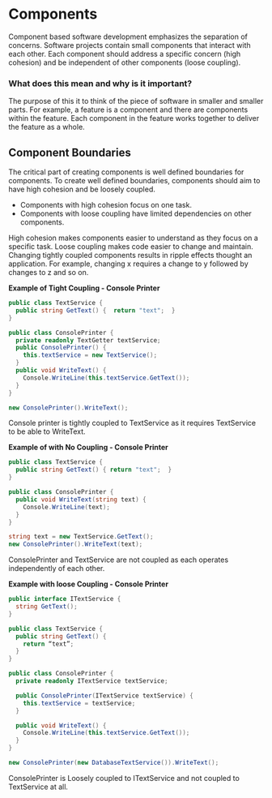 # Components
Component based software development emphasizes the separation of concerns. Software projects contain small components that interact with each other. Each component should address a specific concern (high cohesion) and be independent of other components (loose coupling).

### What does this mean and why is it important?
The purpose of this it to think of the piece of software in smaller and smaller parts. For example, a feature is a component and there are components within the feature. Each component in the feature works together to deliver the feature as a whole.

## Component Boundaries
The critical part of creating components is well defined boundaries for components. To create well defined boundaries, components should aim to have high cohesion and be loosely coupled.
* Components with high cohesion focus on one task. 
* Components with loose coupling have limited dependencies on other components. 

High cohesion makes components easier to understand as they focus on a specific task. Loose coupling makes code easier to change and maintain. Changing tightly coupled components results in ripple effects thought an application. For example, changing x requires a change to y followed by changes to z and so on.

**Example of Tight Coupling - Console Printer**
```csharp
public class TextService {
  public string GetText() {  return "text";  }
}

public class ConsolePrinter {
  private readonly TextGetter textService;
  public ConsolePrinter() {
    this.textService = new TextService();
  }
  public void WriteText() {
    Console.WriteLine(this.textService.GetText());
  }
}

new ConsolePrinter().WriteText();
```

Console printer is tightly coupled to TextService as it requires TextService to be able to WriteText.

**Example of with No Coupling - Console Printer**
``` csharp
public class TextService {
  public string GetText() { return "text";  }
}

public class ConsolePrinter {
  public void WriteText(string text) {
    Console.WriteLine(text);
  }
}

string text = new TextService.GetText();
new ConsolePrinter().WriteText(text);
```

ConsolePrinter and TextService are not coupled as each operates independently of each other.

**Example with loose Coupling - Console Printer**
```c#
public interface ITextService {
  string GetText();
}

public class TextService {
  public string GetText() {
    return “text”;
  }
}

public class ConsolePrinter {
  private readonly ITextService textService;

  public ConsolePrinter(ITextService textService) {
    this.textService = textService;
  }

  public void WriteText() {
    Console.WriteLine(this.textService.GetText());
  }
}

new ConsolePrinter(new DatabaseTextService()).WriteText();
```

ConsolePrinter is Loosely coupled to ITextService and not coupled to TextService at all.


